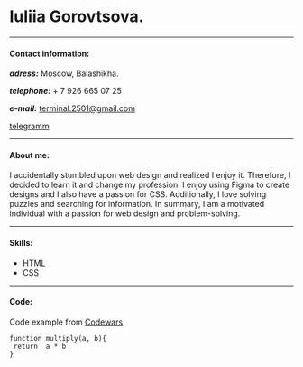 # Iuliia Gorovtsova.

---

#### Сontact information:

**_adress:_** Moscow, Balashikha.

**_telephone:_** + 7 926 665 07 25

**_e-mail:_** <terminal.2501@gmail.com>

[telegramm](https://t.me/Gull_GGG)

---

#### About me:

I accidentally stumbled upon web design and realized I enjoy it. Therefore, I decided to learn it and change my profession. I enjoy using Figma to create designs and I also have a passion for CSS. Additionally, I love solving puzzles and searching for information. In summary, I am a motivated individual with a passion for web design and problem-solving.

---

#### Skills:

- HTML
- CSS

---

#### Code:

Code example from [Codewars](https://www.codewars.com/)

```
function multiply(a, b){
 return  a * b
}

```

